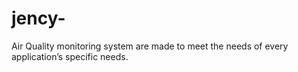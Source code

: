 # jency-
Air Quality monitoring system are made to meet the needs of every application’s specific needs.
